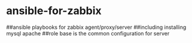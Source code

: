 # ansible-for-zabbix


##ansible playbooks for zabbix agent/proxy/server
##including installing mysql apache
##role base is the common configuration for server 

